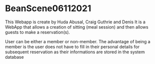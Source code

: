 # BeanScene06112021

This Webapp is create by Huda Abusal, Craig Guthrie and Denis 
It is a WebApp that allows a creation of sitting (meal session) and then allows guests to make a reservation(s).


User can be either a member or non-member.
The advantage of being a member is the user does not have to fill in their personal details for subsequent reservation as their informations
are stored in the system database

